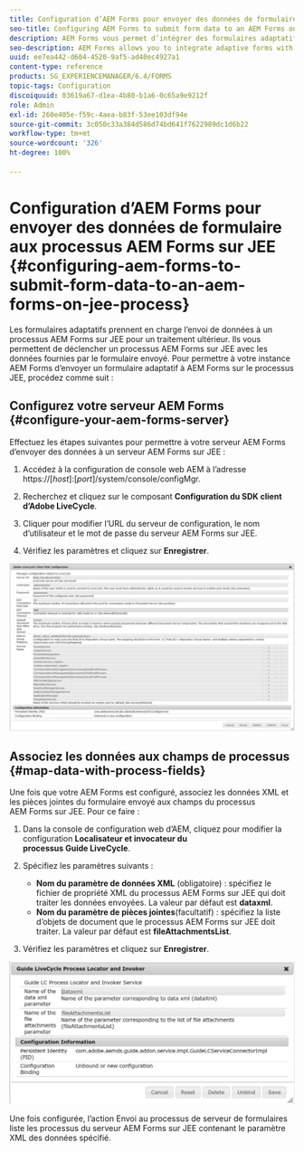 ```yaml
---
title: Configuration d’AEM Forms pour envoyer des données de formulaire aux processus AEM Forms sur JEE
seo-title: Configuring AEM Forms to submit form data to an AEM Forms on JEE process
description: AEM Forms vous permet d’intégrer des formulaires adaptatifs aux processus AEM Forms sur JEE pour traiter les données des formulaires.
seo-description: AEM Forms allows you to integrate adaptive forms with AEM Forms on JEE processes for processing form data.
uuid: ee7ea442-d604-4520-9af5-ad40ec4927a1
content-type: reference
products: SG_EXPERIENCEMANAGER/6.4/FORMS
topic-tags: Configuration
discoiquuid: 03619a67-d1ea-4b80-b1a6-0c65a9e9212f
role: Admin
exl-id: 260e405e-f59c-4aea-b83f-53ee103df94e
source-git-commit: 3c050c33a384d586d74bd641f7622989dc1d6b22
workflow-type: tm+mt
source-wordcount: '326'
ht-degree: 100%

---
```


# Configuration d’AEM Forms pour envoyer des données de formulaire aux processus AEM Forms sur JEE {#configuring-aem-forms-to-submit-form-data-to-an-aem-forms-on-jee-process}

Les formulaires adaptatifs prennent en charge l’envoi de données à un processus AEM Forms sur JEE pour un traitement ultérieur. Ils vous permettent de déclencher un processus AEM Forms sur JEE avec les données fournies par le formulaire envoyé. Pour permettre à votre instance AEM Forms d’envoyer un formulaire adaptatif à AEM Forms sur le processus JEE, procédez comme suit :

## Configurez votre serveur AEM Forms {#configure-your-aem-forms-server}

Effectuez les étapes suivantes pour permettre à votre serveur AEM Forms d’envoyer des données à un serveur AEM Forms sur JEE :

1. Accédez à la configuration de console web AEM à l’adresse https://[*host*]:[*port*]/system/console/configMgr.

1. Recherchez et cliquez sur le composant **Configuration du SDK client d’Adobe LiveCycle**.
1. Cliquer pour modifier l’URL du serveur de configuration, le nom d’utilisateur et le mot de passe du serveur AEM Forms sur JEE.
1. Vérifiez les paramètres et cliquez sur **Enregistrer**.

![Configuration de SDK client Adobe LiveCycle](assets/clientsdkconfiguration.jpg)

## Associez les données aux champs de processus {#map-data-with-process-fields}

Une fois que votre AEM Forms est configuré, associez les données XML et les pièces jointes du formulaire envoyé aux champs du processus AEM Forms sur JEE. Pour ce faire :

1. Dans la console de configuration web d’AEM, cliquez pour modifier la configuration **Localisateur et invocateur du processus Guide LiveCycle**.
1. Spécifiez les paramètres suivants :

   * **Nom du paramètre de données XML** (obligatoire) : spécifiez le fichier de propriété XML du processus AEM Forms sur JEE qui doit traiter les données envoyées. La valeur par défaut est **dataxml**.
   * **Nom du paramètre de pièces jointes**(facultatif) : spécifiez la liste d’objets de document que le processus AEM Forms sur JEE doit traiter. La valeur par défaut est **fileAttachmentsList**.

1. Vérifiez les paramètres et cliquez sur **Enregistrer**.

![Localisateur et invocateur du processus Guide LiveCycle](assets/test3.jpg)

Une fois configurée, l’action Envoi au processus de serveur de formulaires liste les processus du serveur AEM Forms sur JEE contenant le paramètre XML des données spécifié.
